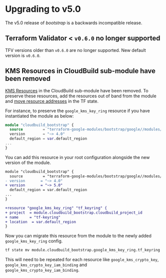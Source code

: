 # Upgrading to v5.0

The v5.0 release of *bootstrap* is a backwards incompatible release.

## Terraform Validator < `v0.6.0` no longer supported

TFV versions older than `v0.6.0` are no longer supported. New default version is `v0.6.0`.

## KMS Resources in CloudBuild sub-module have been removed

[KMS Resources](https://github.com/terraform-google-modules/terraform-google-bootstrap/blob/2b9bf2cdfa99ef098b4816a941733d34b023e45b/modules/cloudbuild/main.tf#L85-L128) in the CloudBuild sub-module have been removed. To preserve these resources, add the resources out of band from the module and [move resource addresses](https://www.terraform.io/cli/commands/state/mv) in the TF state.

For instance, to preserve the `google_kms_key_ring` resource if you have instantiated the module as below:

```tf
module "cloudbuild_bootstrap" {
  source         = "terraform-google-modules/bootstrap/google//modules/cloudbuild"
  version        = "~> 4.0"
  default_region = var.default_region
...
}
```

You can add this resource in your root configuration alongside the new version of the module.

```diff
module "cloudbuild_bootstrap" {
  source         = "terraform-google-modules/bootstrap/google//modules/cloudbuild"
- version       = "~> 4.0"
+ version       = "~> 5.0"
  default_region = var.default_region
...
}

+resource "google_kms_key_ring" "tf_keyring" {
+ project  = module.cloudbuild_bootstrap.cloudbuild_project_id
+ name     = "tf-keyring"
+ location  = var.default_region
}
```

Now you can migrate this resource from the module to the newly added `google_kms_key_ring` config.

```bash
tf state mv module.cloudbuild_bootstrap.google_kms_key_ring.tf_keyring google_kms_key_ring.tf_keyring
```

This will need to be repeated for each resource like `google_kms_crypto_key`, `google_kms_crypto_key_iam_binding` and `google_kms_crypto_key_iam_binding`.
